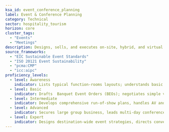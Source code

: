 ```yaml
---
ksa_id: event_conference_planning
label: Event & Conference Planning
category: Technical
sector: hospitality_tourism
horizon: core
cluster_tags:
  - "Events"
  - "Meetings"
description: Designs, sells, and executes on-site, hybrid, and virtual meetings meetings, incentives, conferences, and exhibitions (MICE) while coordinating vendors, budgets, and post-event evaluations.
source_frameworks:
  - "EIC Sustainable Event Standards"
  - "ISO 20121 Event Sustainability"
  - "pcma:CMP"
  - "icc:aipc"
proficiency_levels:
  - level: Awareness
    indicator: Lists typical function-rooms layouts; understands basic AV; prepares basic function sheets; and conducts site tours.
  - level: Basic
    indicator: Drafts  Banquet Event Orders (BEOs); negotiates simple vendor contracts; and manages on-site setups.
  - level: Intermediate
    indicator: Develops comprehensive run-of-show plans, handles AV and F&B logistics, and monitors budget adherence.
  - level: Advanced
    indicator: Secures large group business, leads multi-day conferences, executes crisis comms, and deploys event-tech platforms.
  - level: Expert
    indicator: Designs destination-wide event strategies, directs convention-centre event strategy, innovates hybrid formats, and measures economic impact.
---
```

